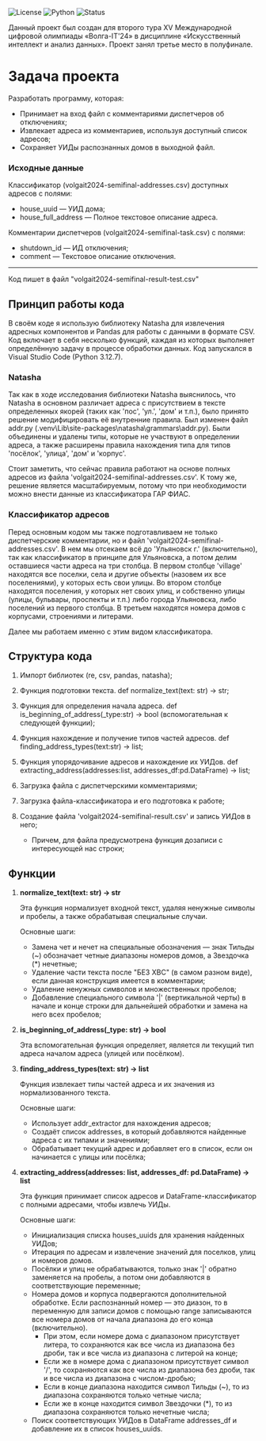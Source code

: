 ![License](https://img.shields.io/github/license/VitalinaZlo/VolgaIT_2024?style=flat-square&label=License&color=e5573e)
![Python](https://img.shields.io/badge/build-3.11-brightgreen?style=flat-square&label=Python&color=52b4e5)
![Status](https://img.shields.io/badge/build-completed-green?style=flat-square&label=Status&color=3dc322)

Данный проект был создан для второго тура XV Международной цифровой олимпиады «Волга-IT'24» в дисциплине «Искусственный интеллект и анализ данных». Проект занял третье место в полуфинале.

# Задача проекта
Разработать программу, которая:

- Принимает на вход файл с комментариями диспетчеров об отключениях;
- Извлекает адреса из комментариев, используя доступный список адресов;
- Сохраняет УИДы распознанных домов в выходной файл.

### Исходные данные
   Классификатор (volgait2024-semifinal-addresses.csv) доступных адресов с полями:
   * house_uuid — УИД дома;
   * house_full_address — Полное текстовое описание адреса.

   Комментарии диспетчеров (volgait2024-semifinal-task.csv) с полями:
   * shutdown_id — ИД отключения;
   * comment — Текстовое описание отключения.

---

Код пишет в файл "volgait2024-semifinal-result-test.csv"

## Принцип работы кода
В своём коде я использую библиотеку Natasha для извлечения адресных компонентов и Pandas для работы с данными в формате CSV. Код включает в себя несколько функций, каждая из которых выполняет определённую задачу в процессе обработки данных. Код запускался в Visual Studio Code (Python 3.12.7).

### Natasha
Так как в ходе исследования библиотеки Natasha выяснилось, что Natasha в основном различает адреса с присутствием в тексте определенных якорей (таких как 'пос', 'ул.', 'дом' и т.п.), было принято решение модифицировать её внутренние правила. Был изменен файл addr.py (\.venv\Lib\site-packages\natasha\grammars\addr.py). Были объединены и удалены типы, которые не участвуют в определении адреса, а также расширены правила нахождения типа для типов 'посёлок', 'улица', 'дом' и 'корпус'.

Стоит заметить, что сейчас правила работают на основе полных адресов из файла 'volgait2024-semifinal-addresses.csv'. К тому же, решение является масштабируемым, потому что при необходимости можно внести данные из классификатора ГАР ФИАС.

### Классификатор адресов
Перед основным кодом мы также подготавливаем не только диспетчерские комментарии, но и файл 'volgait2024-semifinal-addresses.csv'. В нем мы отсекаем всё до 'Ульяновск г.' (включительно), так как классификатор в принципе для Ульяновска, а потом делим оставшиеся части адреса на три столбца. В первом столбце 'village' находятся все поселки, села и другие объекты (назовем их все поселениями), у которых есть свои улицы. Во втором столбце находятся поселения, у которых нет своих улиц, и собственно улицы (улицы, бульвары, проспекты и т.п.) либо города Ульяновска, либо поселений из первого столбца. В третьем находятся номера домов с корпусами, строениями и литерами.

Далее мы работаем именно с этим видом классификатора.


## Структура кода
1.  Импорт библиотек (re, csv, pandas, natasha);

2.  Функция подготовки текста. def normalize_text(text: str) -> str;

3. Функция для определения начала адреса. def is_beginning_of_address(_type:str) -> bool (вспомогательная к следующей функции);

4. Функция нахождение и получение типов частей адресов. def finding_address_types(text:str) -> list;

5. Функция упорядочивание адресов и нахождение их УИДов. def extracting_address(addresses:list, addresses_df:pd.DataFrame) -> list;

6. Загрузка файла с диспетчерскими комментариями;

7. Загрузка файла-классификатора и его подготовка к работе;

8. Создание файла 'volgait2024-semifinal-result.csv' и запись УИДов в него; 
    * Причем, для файла предусмотрена функция дозаписи с интересующей нас строки;


## Функции
1. **normalize_text(text: str) -> str**

    Эта функция нормализует входной текст, удаляя ненужные символы и пробелы, а также обрабатывая специальные случаи.

    Основные шаги:

    * Замена чет и нечет на специальные обозначения — знак Тильды (~) обозначает четные диапазоны номеров домов, а Звездочка (*) нечетные;
    * Удаление части текста после "БЕЗ ХВС" (в самом разном виде), если данная конструкция имеется в комментарии;
    * Удаление ненужных символов и множественных пробелов;
    * Добавление специального символа '|' (вертикальной черты) в начале и конце строки для дальнейшей обработки и замена на него всех пробелов;

2. **is_beginning_of_address(_type: str) -> bool**

    Эта вспомогательная функция определяет, является ли текущий тип адреса началом адреса (улицей или посёлком).

3. **finding_address_types(text: str) -> list**

    Функция извлекает типы частей адреса и их значения из нормализованного текста.

    Основные шаги:
    * Использует addr_extractor для нахождения адресов;
    * Создаёт список addresses, в который добавляются найденные адреса с их типами и значениями;
    * Обрабатывает текущий адрес и добавляет его в список, если он начинается с улицы или посёлка;

4. **extracting_address(addresses: list, addresses_df: pd.DataFrame) -> list**

    Эта функция принимает список адресов и DataFrame-классификатор с полными адресами, чтобы извлечь УИДы.

    Основные шаги:
    * Инициализация списка houses_uuids для хранения найденных УИДов;
    * Итерация по адресам и извлечение значений для поселков, улиц и номеров домов.
    * Посёлки и улиц не обрабатываются, только знак '|' обратно заменяется на пробелы, а потом они добавляются в соответствующие переменные;
    * Номера домов и корпуса подвергаются дополнительной обработке. Если распознанный номер — это диазон, то в переменную для записи домов с помощью range записываются все номера домов от начала диапазона до его конца (включительно).
        * При этом, если номере дома с диапазоном присутствует литера, то сохраняются как все числа из диапазона без дроби, так и все числа из диапазона с литерой на конце;
        * Если же в номере дома с диапазоном присутствует символ '/', то сохраняются как все числа из диапазона без дроби, так и все числа из диапазона с числом-дробью;
        * Если в конце диапазона находится символ Тильды (~), то из диапазона сохраняются только четные числа;
        * Если же в конце находится символ Звездочки (*), то из диапазона сохраняются только нечетные числа;
    * Поиск соответствующих УИДов в DataFrame addresses_df и добавление их в список houses_uuids.
